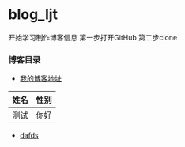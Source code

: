 # blog_ljt

开始学习制作博客信息
第一步打开GitHub
第二步clone
### 博客目录

- [我的博客地址](./dome001.md)

姓名|性别
---|---
测试|你好
 - [dafds](./dome002.md)